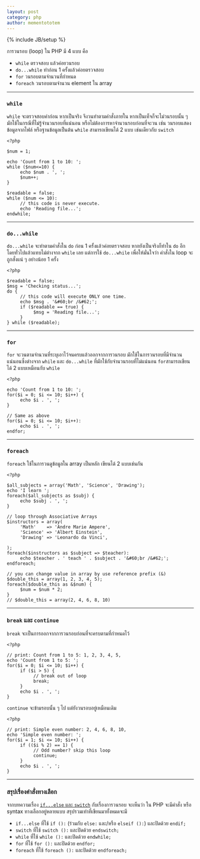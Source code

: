 ```yaml
---
layout: post
category: php
author: mementototem
---
```

{% include JB/setup %}

การวนรอบ (loop) ใน PHP มี 4 แบบ คือ

- `while` ตรวจสอบ แล้วค่อยวนรอบ
- `do...while` ทำก่อน 1 ครั้งแล้วค่อยตรวจสอบ
- `for` วนรอบตามจำนวนที่กำหนด
- `foreach` วนรอบตามจำนวน element ใน array

---

### `while`

`while` จะตรวจสอบค่าก่อน หากเป็นจริง จึงวนทำตามคำสั่งภายใน หากเป็นเท็จก็จะไม่วนรอบนั้น ๆ มักใช้ในกรณีที่ไม่รู้จำนวนรอบที่แน่นอน หรือไม่ต้องการหาจำนวนรอบก่อนที่จะวน เช่น วนรอบแสดงข้อมูลจากไฟล์ หรือฐานข้อมูลเป็นต้น `while` สามารถเขียนได้ 2 แบบ เช่นเดียวกับ `switch`

    <?php

    $num = 1;

    echo 'Count from 1 to 10: ';
    while ($num<=10) {
         echo $num . ', ';
         $num++;
    }

    $readable = false;
    while ($num <= 10):
         // this code is never execute.
         echo 'Reading file...';
    endwhile;

---

### `do...while`

`do...while` จะทำตามคำสั่งใน `do` ก่อน 1 ครั้งแล้วค่อยตรวจสอบ หากยังเป็นจริงก็ทำใน `do` อีก โดยทั่วไปแล้วแทบไม่ต่างจาก `while` เลย แต่การใช้ `do...while` เพื่อให้มั่นใจว่า คำสั่งใน loop จะถูกสั่งแน่ ๆ อย่างน้อย 1 ครั้ง

    <?php

    $readable = false;
    $msg = 'Checking status...';
    do {
         // this code will execute ONLY one time.
         echo $msg . '&#60;br /&#62;';
         if ($readable == true) {
              $msg = 'Reading file...';
         }
    } while ($readable);

---

### `for`

`for` จะวนตามจำนวนที่ระบุเอาไว้จนครบแล้วออกจากการวนรอบ มักใช้ในการวนรอบที่มีจำนวนแน่นอนซึ่งต่างจาก `while` และ `do...while` ที่มักใช้กับจำนวนรอบที่ไม่แน่นอน `for`สามารถเขียนได้ 2 แบบเหมือนกับ `while`

    <?php

    echo 'Count from 1 to 10: ';
    for($i = 0; $i <= 10; $i++) {
         echo $i . ', ';
    }

    // Same as above
    for($i = 0; $i <= 10; $i++):
         echo $i . ', ';
    endfor;

---

### `foreach`

`foreach` ใช้ในการวนดูข้อมูลใน array เป็นหลัก เขียนได้ 2 แบบเช่นกัน

    <?php

    $all_subjects = array('Math', 'Science', 'Drawing');
    echo 'I learn ';
    foreach($all_subjects as $subj) {
         echo $subj . ', ';
    }

    // loop through Associative Arrays
    $instructors = array(
         'Math'    => 'Andre Marie Ampere',
         'Science' => 'Albert Einstein',
         'Drawing' => 'Leonardo da Vinci',

    );
    foreach($instructors as $subject => $teacher):
         echo $teacher . ' teach ' . $subject . '&#60;br /&#62;';
    endforeach;

    // you can change value in array by use reference prefix (&)
    $double_this = array(1, 2, 3, 4, 5);
    foreach($double_this as &$num) {
         $num = $num * 2;
    }
    // $double_this = array(2, 4, 6, 8, 10)

---

### `break` และ `continue`

`break` จะเป็นการออกจากการวนรอบก่อนที่จะครบตามที่กำหนดไว้

    <?php

    // print: Count from 1 to 5: 1, 2, 3, 4, 5, 
    echo 'Count from 1 to 5: ';
    for($i = 0; $i <= 10; $i++) {
         if ($i > 5) {
              // break out of loop
              break;
         }
         echo $i . ', ';
    }

`continue` จะข้ามรอบนั้น ๆ ไป แต่ยังวนรอบอยู่เหมือนเดิม

    <?php

    // print: Simple even number: 2, 4, 6, 8, 10, 
    echo 'Simple even number: ';
    for($i = 1; $i <= 10; $i++) {
         if (($i % 2) == 1) {
              // Odd number? skip this loop
              continue;
         }
         echo $i . ', ';
    }

---

### สรุปเรื่องคำสั่งทางเลือก

จากบทความเรื่อง [`if...else` และ `switch`](/php/control-flow.html) กับเรื่องการวนรอบ จะเห็นว่า ใน PHP จะมีคำสั่ง หรือ syntax ทางเลือกอยู่หลายแบบ สรุปรวมเท่าที่เขียนมาทั้งหมดจะมี

- `if...else` ที่ใช้ `if ():` (ร่วมกับ `else:` และ/หรือ `elseif ():`) และปิดด้วย `endif;`
- `switch` ที่ใช้ `switch ():` และปิดด้วย `endswitch;`
- `while` ที่ใช้ `while ():` และปิดด้วย `endwhile;`
- `for` ที่ใช้ `for ():` และปิดด้วย `endfor;`
- `foreach` ที่ใช้ `foreach ():` และปิดด้วย `endforeach;`
